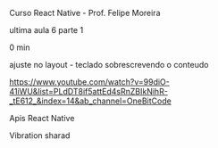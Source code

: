 Curso React Native - Prof. Felipe Moreira

ultima aula 6 parte 1

0 min


ajuste no layout - teclado sobrescrevendo o conteudo

https://www.youtube.com/watch?v=99diO-41iWU&list=PLdDT8if5attEd4sRnZBIkNihR-_tE612_&index=14&ab_channel=OneBitCode

Apis React Native

Vibration
sharad



